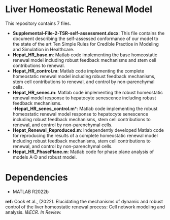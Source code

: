 # Liver Homeostatic Renewal Model

This repository contains 7 files.

- **Supplemental-File-2-TSR-self-assessment.docx**: This file contains the document describing the self-assessed conformance of our model
to the state of the art Ten Simple Rules for Credible Practice in Modeling and Simulation in
Healthcare.  
- **Hepat_HR_base.m**: Matlab code implementing the base homeostatic renewal model including robust feedback
mechanisms and stem cell contributions to renewal.  
- **Hepat_HR_control.m**: Matlab code implementing the complete homeostatic renewal model including robust
feedback mechanisms, stem cell contributions to renewal, and control by non-parenchymal cells.  
- **Hepat_HR_senes.m**: Matlab code implementing the robust homeostatic renewal model response to hepatocyte
senescence including robust feedback mechanisms.  
-**Hepat_HR_senes_control.m***: Matlab code implementing the robust homeostatic renewal model response to hepatocyte senescence including robust feedback mechanisms, stem cell contributions to renewal, and control by non-parenchymal cells.
- **Hepat_Renewal_Reproduced.m**: Independently developed Matlab code for reproducing the results of a complete
homeostatic renewal model including robust feedback mechanisms, stem cell contributions to
renewal, and control by non-parenchymal cells.  
- **Hepat_HR_PhasePlane.m**: Matlab code for phase plane analysis of models A-D and robust model.

# Dependencies
- MATLAB R2022b

**ref:** Cook et al., (2022). Elucidating the mechanisms of dynamic and robust control of the liver homeostatic renewal process: Cell network modeling and analysis. *I&ECR. In Review.*
